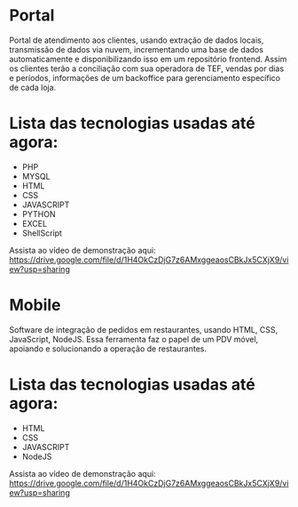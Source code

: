 # Portal
Portal de atendimento aos clientes, usando extração de dados locais, transmissão de dados via nuvem, incrementando uma base de dados automaticamente e disponibilizando isso em um repositório frontend. 
Assim os clientes terão a conciliação com sua operadora de TEF, vendas por dias e períodos, informações de um backoffice para gerenciamento específico de cada loja.

# Lista das tecnologias usadas até agora:
- PHP
- MYSQL
- HTML
- CSS
- JAVASCRIPT
- PYTHON
- EXCEL
- ShellScript

 Assista ao vídeo de demonstração aqui: https://drive.google.com/file/d/1H4OkCzDjG7z6AMxggeaosCBkJx5CXjX9/view?usp=sharing

 # Mobile
Software de integração de pedidos em restaurantes, usando HTML, CSS, JavaScript, NodeJS. Essa ferramenta faz o papel de um PDV móvel, apoiando e solucionando a operação de restaurantes.

# Lista das tecnologias usadas até agora:
- HTML
- CSS
- JAVASCRIPT
- NodeJS

 Assista ao vídeo de demonstração aqui: https://drive.google.com/file/d/1H4OkCzDjG7z6AMxggeaosCBkJx5CXjX9/view?usp=sharing
